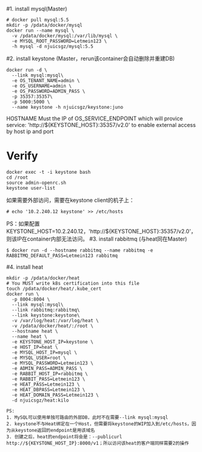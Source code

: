 #1. install mysql(Master)
```
# docker pull mysql:5.5
mkdir -p /pdata/docker/mysql
docker run --name mysql \
  -v /pdata/docker/mysql:/var/lib/mysql \
  -e MYSQL_ROOT_PASSWORD=Letmein123 \
  -h mysql -d njuicsgz/mysql:5.5
```
#2. install keystone (Master，rerun该container会自动删除并重建DB)
```
docker run -d \
  --link mysql:mysql\
  -e OS_TENANT_NAME=admin \
  -e OS_USERNAME=admin \
  -e OS_PASSWORD=ADMIN_PASS \
  -p 35357:35357\
  -p 5000:5000 \
  --name keystone -h njuicsgz/keystone:juno
```
HOSTNAME Must the IP of OS_SERVICE_ENDPOINT which will provice service: 'http://${KEYSTONE_HOST}:35357/v2.0' to enable external access by host ip and port
# Verify
```
docker exec -t -i keystone bash
cd /root
source admin-openrc.sh
keystone user-list
```
如果需要外部访问，需要在keystone client的机子上：
```
# echo '10.2.240.12 keystone' >> /etc/hosts
```
PS：如果配置KEYSTONE_HOST=10.2.240.12，'http://${KEYSTONE_HOST}:35357/v2.0'，则该IP在container内部无法访问。
#3. install rabbitmq (与heat同在Master)
```
$ docker run -d --hostname rabbitmq --name rabbitmq -e RABBITMQ_DEFAULT_PASS=Letmein123 rabbitmq
```
#4. install heat
```
mkdir -p /pdata/docker/heat
# You MUST write k8s certification into this file
touch /pdata/docker/heat/.kube_cert
docker run \
  -p 8004:8004 \
  --link mysql:mysql\
  --link rabbitmq:rabbitmq\
  --link keystone:keystone\
  -v /var/log/heat:/var/log/heat \
  -v /pdata/docker/heat/:/root \
  --hostname heat \
  --name heat \
  -e KEYSTONE_HOST_IP=keystone \
  -e HOST_IP=heat \
  -e MYSQL_HOST_IP=mysql \
  -e MYSQL_USER=root \
  -e MYSQL_PASSWORD=Letmein123 \
  -e ADMIN_PASS=ADMIN_PASS \
  -e RABBIT_HOST_IP=rabbitmq \
  -e RABBIT_PASS=Letmein123 \
  -e HEAT_PASS=Letmein123 \
  -e HEAT_DBPASS=Letmein123 \
  -e HEAT_DOMAIN_PASS=Letmein123 \
  -d njuicsgz/heat:kilo
```
```
PS: 
1. MySQL可以使用单独可路由的外部DB，此时不在需要--link mysql:mysql
2. keystone不与Heat绑定在一个Host，但需要将keystone的WIP加入到/etc/hosts，因为从keystone返回的endpoint是用该域名
3. 创建之后，heat的endpoint将会是：--publicurl http://${KEYSTONE_HOST_IP}:8000/v1；所以访问该heat的客户端同样需要2的操作
```
